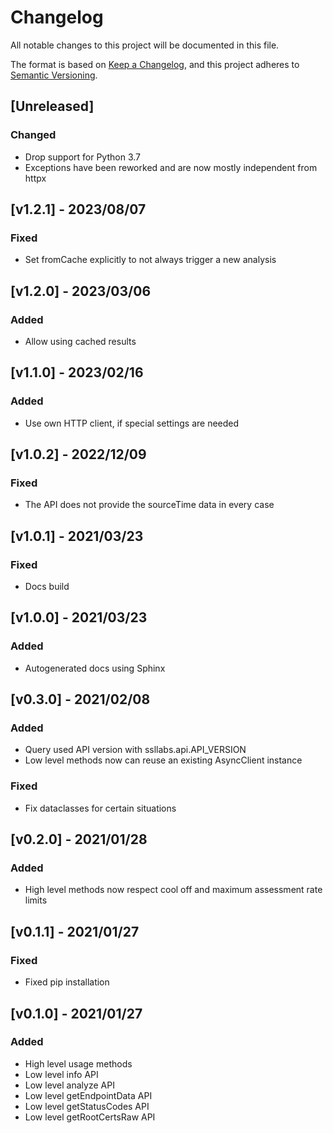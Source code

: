 # Changelog

All notable changes to this project will be documented in this file.

The format is based on [Keep a Changelog](https://keepachangelog.com/en/1.0.0/), and this project adheres to [Semantic Versioning](https://semver.org/spec/v2.0.0.html).

## [Unreleased]

### Changed

- Drop support for Python 3.7
- Exceptions have been reworked and are now mostly independent from httpx

## [v1.2.1] - 2023/08/07

### Fixed

- Set fromCache explicitly to not always trigger a new analysis

## [v1.2.0] - 2023/03/06

### Added

- Allow using cached results

## [v1.1.0] - 2023/02/16

### Added

- Use own HTTP client, if special settings are needed

## [v1.0.2] - 2022/12/09

### Fixed

- The API does not provide the sourceTime data in every case

## [v1.0.1] - 2021/03/23

### Fixed

- Docs build

## [v1.0.0] - 2021/03/23

### Added

- Autogenerated docs using Sphinx

## [v0.3.0] - 2021/02/08

### Added

- Query used API version with ssllabs.api.API_VERSION
- Low level methods now can reuse an existing AsyncClient instance

### Fixed

- Fix dataclasses for certain situations

## [v0.2.0] - 2021/01/28

### Added

- High level methods now respect cool off and maximum assessment rate limits

## [v0.1.1] - 2021/01/27

### Fixed

- Fixed pip installation

## [v0.1.0] - 2021/01/27

### Added

- High level usage methods
- Low level info API
- Low level analyze API
- Low level getEndpointData API
- Low level getStatusCodes API
- Low level getRootCertsRaw API
